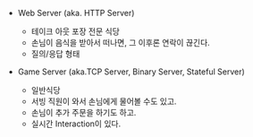 - Web Server (aka. HTTP Server)
	- 테이크 아웃 포장 전문 식당
	- 손님이 음식을 받아서 떠나면, 그 이후론 연락이 끊긴다.
	- 질의/응답 형태

- Game Server (aka.TCP Server, Binary Server, Stateful Server)
	- 일반식당
	- 서빙 직원이 와서 손님에게 물어볼 수도 있고.
	- 손님이 추가 주문을 하기도 하고.
	- 실시간 Interaction이 있다.
